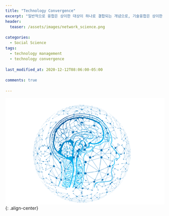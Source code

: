 ```yaml
---
title: "Technology Convergence"
excerpt: "일반적으로 융합은 상이한 대상이 하나로 결합되는 개념으로, 기술융합은 상이한 기술이 하나로 융합되는 것으로 ... "
header:
  teaser: /assets/images/network_science.png

categories:
  - Social Science
tags:
  - technology management
  - technology convergence

last_modified_at: 2020-12-12T08:06:00-05:00

comments: true

---
```


![image-center](/assets/images/network_science.png){: .align-center}

